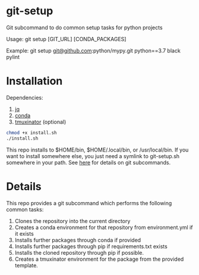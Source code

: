 # git-setup
Git subcommand to do common setup tasks for python projects

Usage:
    git setup [GIT_URL] [CONDA_PACKAGES]

Example:
    git setup git@github.com:python/mypy.git python==3.7 black pylint

# Installation

Dependencies:
1. [jq](https://github.com/stedolan/jq)
1. [conda](https://github.com/conda/conda)
1. [tmuxinator](https://github.com/tmuxinator/tmuxinator) (optional)

```bash
chmod +x install.sh
./install.sh
```

This repo installs to $HOME/bin, $HOME/.local/bin, or /usr/local/bin. If you want to install somewhere else, you just need a symlink to git-setup.sh somewhere in your path. See [here](https://github.com/git/git/blob/master/Documentation/howto/new-command.txt) for details on git subcommands.

# Details

This repo provides a git subcommand which performs the following common tasks:

1. Clones the repository into the current directory
1. Creates a conda environment for that repository from environment.yml if it exists
1. Installs further packages through conda if provided
1. Installs further packages through pip if requirements.txt exists
1. Installs the cloned repository through pip if possible.
1. Creates a tmuxinator environment for the package from the provided template.